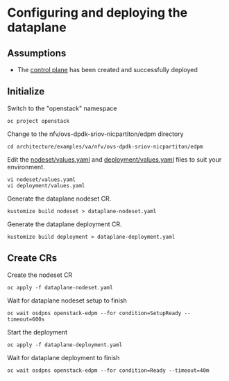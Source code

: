 # Configuring and deploying the dataplane

## Assumptions

- The [control plane](control-plane.md) has been created and successfully deployed

## Initialize

Switch to the "openstack" namespace
```
oc project openstack
```
Change to the nfv/ovs-dpdk-sriov-nicpartiton/edpm directory
```
cd architecture/examples/va/nfv/ovs-dpdk-sriov-nicpartiton/edpm
```
Edit the [nodeset/values.yaml](nodeset/values.yaml) and [deployment/values.yaml](deployment/values.yaml) files to suit 
your environment.
```
vi nodeset/values.yaml
vi deployment/values.yaml
```
Generate the dataplane nodeset CR.
```
kustomize build nodeset > dataplane-nodeset.yaml
```
Generate the dataplane deployment CR.
```
kustomize build deployment > dataplane-deployment.yaml
```

## Create CRs
Create the nodeset CR
```
oc apply -f dataplane-nodeset.yaml
```
Wait for dataplane nodeset setup to finish
```
oc wait osdpns openstack-edpm --for condition=SetupReady --timeout=600s
```

Start the deployment
```
oc apply -f dataplane-deployment.yaml
```

Wait for dataplane deployment to finish
```
oc wait osdpns openstack-edpm --for condition=Ready --timeout=40m
```
